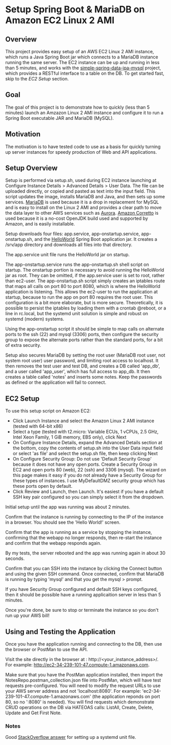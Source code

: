 # Setup Spring Boot & MariaDB on Amazon EC2 Linux 2 AMI

## Overview

This project provides easy setup of an AWS EC2 Linux 2 AMI instance, which runs a Java Spring Boot jar which connects to a MariaDB instance running the same server. The EC2 instance can be up and running in less than 5 minutes, and works with the [simple-spring-data-jpa-mysql](https://github.com/kbaynes/simple-spring-data-jpa-mysql) project, which provides a RESTful interface to a table on the DB. To get started fast, skip to the *EC2 Setup* section.

## Goal

The goal of this project is to demonstrate how to quickly (less than 5 minutes) launch an Amzazon Linux 2 AMI instance and configure it to run a Spring Boot executable JAR and MariaDB (MySQL).

## Motivation

The motivation is to have tested code to use as a basis for quickly turning up server instances for speedy production of Web and API applications.

## Setup Overview

Setup is performed via setup.sh, used during EC2 instance launching at Configure Instance Details > Advanced Details > User Data. The file can be uploaded directly, or copied and pasted as text into the input field. This script updates the image, installs MariaDB and Java, and then sets up some services. [MariaDB](https://aws.amazon.com/rds/mariadb/) is used because it is a drop in replacement for MySQL and is easy to install on the Linux 2 AMI and provides a clear path to move the data layer to other AWS services such as [Aurora](https://aws.amazon.com/rds/aurora/). [Amazon Corretto](https://aws.amazon.com/corretto/) is used because it is a no-cost OpenJDK build used and supported by Amazon, and is easily installable.

Setup downloads four files: app.service, app-onstartup.service, app-onstartup.sh, and the [HelloWorld](https://github.com/kbaynes/docker-springboot-helloworld) Spring Boot application jar. It creates a /srv/app directory and downloads all files into that directory.

The app.service unit file runs the HelloWorld jar on startup.

The app-onstartup.service runs the app-onstartup.sh shell script on startup. The onstartup portion is necessary to avoid running the HelloWorld jar as root. They can be omitted, if the app.service user is set to root, rather than ec2-user. The app-onstartup.sh script simply creates an iptables route that maps all calls on port 80 to port 8080, which is where the HelloWorld application is listening. This allows the ec2-user to run the application at startup, because to run the app on port 80 requires the root user. This configuration is a bit more elaborate, but is more secure. Theoretically, it is possible to persist the iptables by loading them with a crontab @reboot, or a line in rc.local, but the systemd unit solution is simple and robust on systemd (modern) systems.

Using the app-onstartup script it should be simple to map calls on alternate ports to the ssh (22) and mysql (3306) ports, then configure the security group to expose the alternate ports rather than the standard ports, for a bit of extra security.

Setup also secures MariaDB by setting the root user (MariaDB root user, not system root user) user password, and limiting root access to localhost. It then removes the test user and test DB, and creates a DB called 'app_db', and a user called 'app_user', which has full access to app_db. It then creates a table called 'notes' and inserts some notes. Keep the passwords as defined or the application will fail to connect.

## EC2 Setup

To use this setup script on Amazon EC2:
- Click Launch Instance and select the Amazon Linux 2 AMI instance (tested with 64-bit x86)
- Select a type (tested with t2.micro: Variable ECUs, 1 vCPUs, 2.5 GHz, Intel Xeon Family, 1 GiB memory, EBS only), click Next
- On Configure Instance Details, expand the Advanced Details section at the bottom, copy the contents of setup.sh into the User Data input field or select 'as file' and select the setup.sh file, then keep clicking Next
- On Configure Security Group: Do not use 'Default Security Group' because it does not have any open ports. Create a Security Group in EC2 and open ports 80 (web), 22 (ssh) and 3306 (mysql). The wizard on this page makes it easy if you do not already have a Security Group for these types of instances. I use MyDefaultDMZ security group which has these ports open by default.
- Click Review and Launch, then Launch. It's easiest if you have a default SSH key pair configured so you can simply select it from the dropdown.

Initial setup until the app was running was about 2 minutes.

Confirm that the instance is running by connecting to the IP of the instance in a browser. You should see the 'Hello World!' screen.

Confirm that the app is running as a service by stopping the instance, confirming that the webapp no longer responds, then re-start the instance and confirm that the webapp responds again.

By my tests, the server rebooted and the app was running again in about 30 seconds.

Confirm that you can SSH into the instance by clicking the Connect button and using the given SSH command. Once connected, confirm that MariaDB is running by typing 'mysql' and that you get the mysql > prompt.

If you have Security Group configured and default SSH keys configured, then it should be possible have a running applicaition server in less than 5 minutes.

Once you're done, be sure to stop or terminate the instance so you don't run up your AWS bill!

## Using and Testing the Application

Once you have the application running and connecting to the DB, then use the browser or PostMan to use the API.

Visit the site directly in the browser at : http://<your_instance_address>/. For example: http://ec2-34-239-101-47.compute-1.amazonaws.com.

Make sure that you have the PostMan application installed, then import the NotesRepo.postman_collection.json file into PostMan, which will have test requests pre-configured. You will need to modify the request URLs to use your AWS server address and not 'localhost:8080'. For example: 'ec2-34-239-101-47.compute-1.amazonaws.com' (the application reponds on port 80, so no ':8080' is needed). You will find requests which demonstrate CRUD operations on the DB via HATEOAS calls: ListAll, Create, Delete, Update and Get First Note.

### Notes

Good [StackOverflow answer](https://stackoverflow.com/questions/21503883/spring-boot-application-as-a-service/22121547#22121547) for setting up a systemd unit file.
